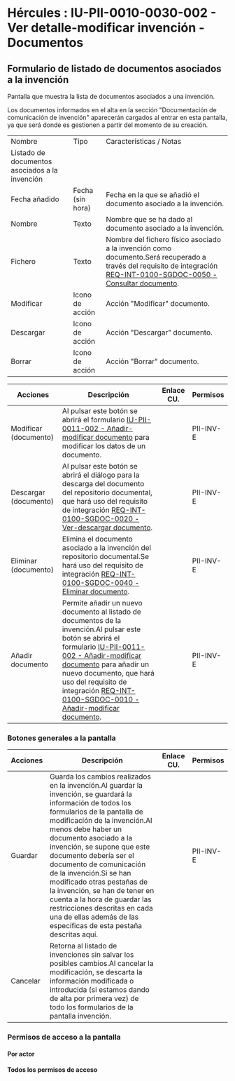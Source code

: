 # Hércules : IU\-PII\-0010\-0030\-002 \- Ver detalle\-modificar invención \- Documentos



## Formulario de listado de documentos asociados a la invención

Pantalla que muestra la lista de documentos asociados a una invención.

Los documentos informados en el alta en la sección "Documentación de comunicación de invención" aparecerán cargados al entrar en esta pantalla, ya que será donde es gestionen a partir del momento de su creación.



|  | | |
| --- | --- | --- |
| Nombre | Tipo | Características / Notas |
| Listado de documentos asociados a la invención | | |
| Fecha añadido | Fecha (sin hora) | Fecha en la que se añadió el documento asociado a la invención. |
| Nombre | Texto | Nombre que se ha dado al documento asociado a la invención. |
| Fichero | Texto | Nombre del fichero físico asociado a la invención como documento.Será recuperado a través del requisito de integración [REQ\-INT\-0100\-SGDOC\-0050 \- Consultar documento](/hercules/sgi-sistema-de-gestion-de-investigacion/requisitos-y-analisis-funcional/analisis-funcional-sgi-hercules/gen-aspectos-generales/int-requisitos-de-integracion/req-int-0100-sgdoc-integracion-con-sistema-gestion-documental/req-int-0100-sgdoc-0050-consultar-documento.md "/hercules/sgi-sistema-de-gestion-de-investigacion/requisitos-y-analisis-funcional/analisis-funcional-sgi-hercules/gen-aspectos-generales/int-requisitos-de-integracion/req-int-0100-sgdoc-integracion-con-sistema-gestion-documental/req-int-0100-sgdoc-0050-consultar-documento.md"). |
| Modificar | Icono de acción | Acción "Modificar" documento. |
| Descargar | Icono de acción | Acción "Descargar" documento. |
| Borrar | Icono de acción | Acción "Borrar" documento. |



| Acciones | Descripción | Enlace CU. | Permisos |
| --- | --- | --- | --- |
| Modificar (documento) | Al pulsar este botón se abrirá el formulario [IU\-PII\-0011\-002 \- Añadir\-modificar documento](/hercules/sgi-sistema-de-gestion-de-investigacion/requisitos-y-analisis-funcional/analisis-funcional-sgi-hercules/pii-modulo-de-propiedad-industrial-e-intelectual/pii-interfaz-de-usuario/iu-pii-0010-gestion-de-invencion/iu-pii-0011-gestion-de-invencion-popups-auxiliares/iu-pii-0011-002-anadir-modificar-documento.md "/hercules/sgi-sistema-de-gestion-de-investigacion/requisitos-y-analisis-funcional/analisis-funcional-sgi-hercules/pii-modulo-de-propiedad-industrial-e-intelectual/pii-interfaz-de-usuario/iu-pii-0010-gestion-de-invencion/iu-pii-0011-gestion-de-invencion-popups-auxiliares/iu-pii-0011-002-anadir-modificar-documento.md") para modificar los datos de un documento. |  | PII\-INV\-E |
| Descargar (documento) | Al pulsar este botón se abrirá el diálogo para la descarga del documento del repositorio documental, que hará uso del requisito de integración [REQ\-INT\-0100\-SGDOC\-0020 \- Ver\-descargar documento](/hercules/sgi-sistema-de-gestion-de-investigacion/requisitos-y-analisis-funcional/analisis-funcional-sgi-hercules/gen-aspectos-generales/int-requisitos-de-integracion/req-int-0100-sgdoc-integracion-con-sistema-gestion-documental/req-int-0100-sgdoc-0020-ver-descargar-documento.md "/hercules/sgi-sistema-de-gestion-de-investigacion/requisitos-y-analisis-funcional/analisis-funcional-sgi-hercules/gen-aspectos-generales/int-requisitos-de-integracion/req-int-0100-sgdoc-integracion-con-sistema-gestion-documental/req-int-0100-sgdoc-0020-ver-descargar-documento.md"). |  | PII\-INV\-E |
| Eliminar (documento) | Elimina el documento asociado a la invención del repositorio documental.Se hará uso del requisito de integración [REQ\-INT\-0100\-SGDOC\-0040 \- Eliminar documento](/hercules/sgi-sistema-de-gestion-de-investigacion/requisitos-y-analisis-funcional/analisis-funcional-sgi-hercules/gen-aspectos-generales/int-requisitos-de-integracion/req-int-0100-sgdoc-integracion-con-sistema-gestion-documental/req-int-0100-sgdoc-0040-eliminar-documento.md "/hercules/sgi-sistema-de-gestion-de-investigacion/requisitos-y-analisis-funcional/analisis-funcional-sgi-hercules/gen-aspectos-generales/int-requisitos-de-integracion/req-int-0100-sgdoc-integracion-con-sistema-gestion-documental/req-int-0100-sgdoc-0040-eliminar-documento.md"). |  | PII\-INV\-E |
| Añadir documento | Permite añadir un nuevo documento al listado de documentos de la invención.Al pulsar este botón se abrirá el formulario [IU\-PII\-0011\-002 \- Añadir\-modificar documento](/hercules/sgi-sistema-de-gestion-de-investigacion/requisitos-y-analisis-funcional/analisis-funcional-sgi-hercules/pii-modulo-de-propiedad-industrial-e-intelectual/pii-interfaz-de-usuario/iu-pii-0010-gestion-de-invencion/iu-pii-0011-gestion-de-invencion-popups-auxiliares/iu-pii-0011-002-anadir-modificar-documento.md "/hercules/sgi-sistema-de-gestion-de-investigacion/requisitos-y-analisis-funcional/analisis-funcional-sgi-hercules/pii-modulo-de-propiedad-industrial-e-intelectual/pii-interfaz-de-usuario/iu-pii-0010-gestion-de-invencion/iu-pii-0011-gestion-de-invencion-popups-auxiliares/iu-pii-0011-002-anadir-modificar-documento.md") para añadir un nuevo documento, que hará uso del requisito de integración [REQ\-INT\-0100\-SGDOC\-0010 \- Añadir\-modificar documento](/hercules/sgi-sistema-de-gestion-de-investigacion/requisitos-y-analisis-funcional/analisis-funcional-sgi-hercules/gen-aspectos-generales/int-requisitos-de-integracion/req-int-0100-sgdoc-integracion-con-sistema-gestion-documental/req-int-0100-sgdoc-0010-anadir-modificar-documento.md "/hercules/sgi-sistema-de-gestion-de-investigacion/requisitos-y-analisis-funcional/analisis-funcional-sgi-hercules/gen-aspectos-generales/int-requisitos-de-integracion/req-int-0100-sgdoc-integracion-con-sistema-gestion-documental/req-int-0100-sgdoc-0010-anadir-modificar-documento.md"). |  | PII\-INV\-E |

### Botones generales a la pantalla



| Acciones | Descripción | Enlace CU. | Permisos |
| --- | --- | --- | --- |
| Guardar | Guarda los cambios realizados en la invención.Al guardar la invención, se guardará la información de todos los formularios de la pantalla de modificación de la invención.Al menos debe haber un documento asociado a la invención, se supone que este documento debería ser el documento de comunicación de la invención.Si se han modificado otras pestañas de la invención, se han de tener en cuenta a la hora de guardar las restricciones descritas en cada una de ellas además de las específicas de esta pestaña descritas aquí. |  | PII\-INV\-E |
| Cancelar | Retorna al listado de invenciones sin salvar los posibles cambios.Al cancelar la modificación, se descarta la información modificada o introducida (si estamos dando de alta por primera vez) de todo los formularios de la pantalla invención. |  |  |

### Permisos de acceso a la pantalla

#### Por actor

#### Todos los permisos de acceso




